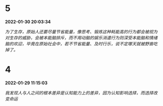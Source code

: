 # 5
**2022-01-30 20:03:34** 

*为了生存，原始人还要尽量节省能量，像思考、锻炼这种耗能高的行为都会被视为对生存的威胁，会被本能脑排斥，而不用动脑的娱乐消遣行为则深受本能脑和情绪脑的欢迎，毕竟在原始社会中，若不节省能量、及时行乐，说不定哪天就被野兽吃掉了。*

# 4
**2022-01-29 11:15:03** 

*我发现人与人之间的根本差异是认知能力上的差异，因为认知影响选择，而选择改变命运*

